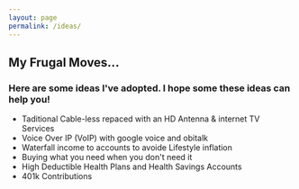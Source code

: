 ```yaml
---
layout: page
permalink: /ideas/
---
```


## My Frugal Moves...

### Here are some ideas I've adopted.  I hope some these ideas can help you!

* Taditional Cable-less repaced with an HD Antenna & internet TV Services
* Voice Over IP (VoIP) with google voice and obitalk
* Waterfall income to accounts to avoide Lifestyle inflation
* Buying what you need when you don't need it
* High Deductible Health Plans and Health Savings Accounts
* 401k Contributions



